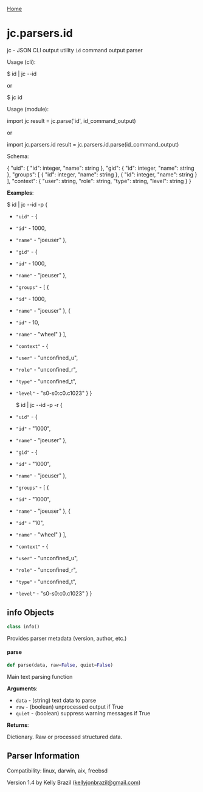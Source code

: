 [Home](https://kellyjonbrazil.github.io/jc/)
<a id="jc.parsers.id"></a>

# jc.parsers.id

jc - JSON CLI output utility `id` command output parser

Usage (cli):

$ id | jc --id

or

$ jc id

Usage (module):

import jc
result = jc.parse('id', id_command_output)

or

import jc.parsers.id
result = jc.parsers.id.parse(id_command_output)

Schema:

{
"uid": {
"id":       integer,
"name":     string
},
"gid": {
"id":       integer,
"name":     string
},
"groups": [
{
"id":     integer,
"name":   string
},
{
"id":     integer,
"name":   string
}
],
"context": {
"user":     string,
"role":     string,
"type":     string,
"level":    string
}
}

**Examples**:

  
  $ id | jc --id -p
  {
- `"uid"` - {
- `"id"` - 1000,
- `"name"` - "joeuser"
  },
- `"gid"` - {
- `"id"` - 1000,
- `"name"` - "joeuser"
  },
- `"groups"` - [
  {
- `"id"` - 1000,
- `"name"` - "joeuser"
  },
  {
- `"id"` - 10,
- `"name"` - "wheel"
  }
  ],
- `"context"` - {
- `"user"` - "unconfined_u",
- `"role"` - "unconfined_r",
- `"type"` - "unconfined_t",
- `"level"` - "s0-s0:c0.c1023"
  }
  }
  
  $ id | jc --id -p -r
  {
- `"uid"` - {
- `"id"` - "1000",
- `"name"` - "joeuser"
  },
- `"gid"` - {
- `"id"` - "1000",
- `"name"` - "joeuser"
  },
- `"groups"` - [
  {
- `"id"` - "1000",
- `"name"` - "joeuser"
  },
  {
- `"id"` - "10",
- `"name"` - "wheel"
  }
  ],
- `"context"` - {
- `"user"` - "unconfined_u",
- `"role"` - "unconfined_r",
- `"type"` - "unconfined_t",
- `"level"` - "s0-s0:c0.c1023"
  }
  }

<a id="jc.parsers.id.info"></a>

## info Objects

```python
class info()
```

Provides parser metadata (version, author, etc.)

<a id="jc.parsers.id.parse"></a>

#### parse

```python
def parse(data, raw=False, quiet=False)
```

Main text parsing function

**Arguments**:

  
- `data` - (string)  text data to parse
- `raw` - (boolean) unprocessed output if True
- `quiet` - (boolean) suppress warning messages if True
  

**Returns**:

  
  Dictionary. Raw or processed structured data.

## Parser Information
Compatibility:  linux, darwin, aix, freebsd

Version 1.4 by Kelly Brazil (kellyjonbrazil@gmail.com)
